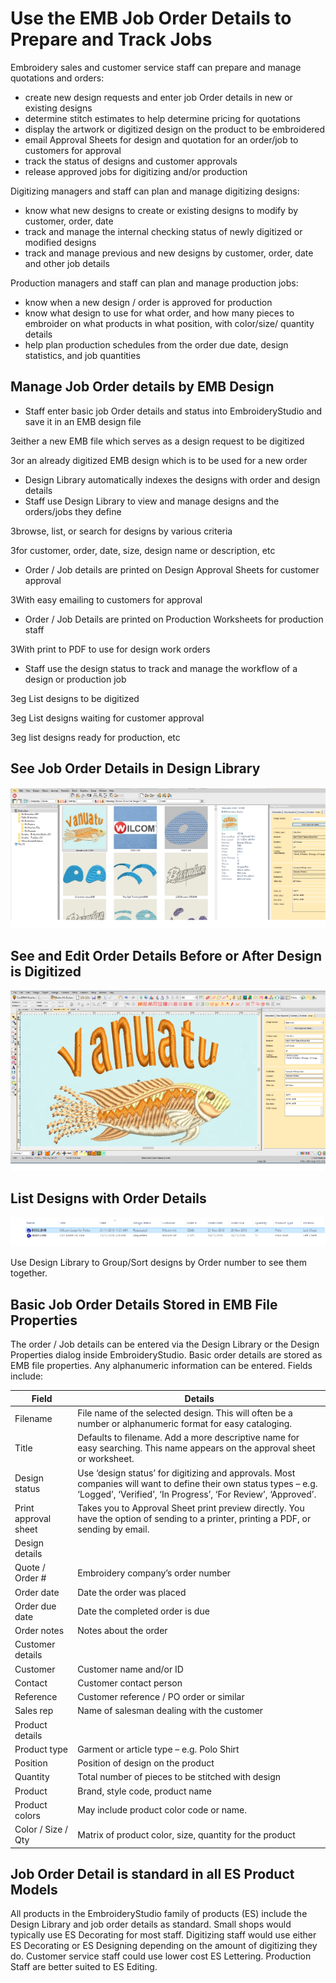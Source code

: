 # Use the EMB Job Order Details to Prepare and Track Jobs

Embroidery sales and customer service staff can prepare and manage quotations and orders:

- create new design requests and enter job Order details in new or existing designs
- determine stitch estimates to help determine pricing for quotations
- display the artwork or digitized design on the product to be embroidered
- email Approval Sheets for design and quotation for an order/job to customers for approval
- track the status of designs and customer approvals
- release approved jobs for digitizing and/or production

Digitizing managers and staff can plan and manage digitizing designs:

- know what new designs to create or existing designs to modify by customer, order, date
- track and manage the internal checking status of newly digitized or modified designs
- track and manage previous and new designs by customer, order, date and other job details

Production managers and staff can plan and manage production jobs:

- know when a new design / order is approved for production
- know what design to use for what order, and how many pieces to embroider on what products in what position, with color/size/ quantity details
- help plan production schedules from the order due date, design statistics, and job quantities

## Manage Job Order details by EMB Design

- Staff enter basic job Order details and status into EmbroideryStudio and save it in an EMB design file

3either a new EMB file which serves as a design request to be digitized

3or an already digitized EMB design which is to be used for a new order

- Design Library automatically indexes the designs with order and design details
- Staff use Design Library to view and manage designs and the orders/jobs they define

3browse, list, or search for designs by various criteria

3for customer, order, date, size, design name or description, etc

- Order / Job details are printed on Design Approval Sheets for customer approval

3With easy emailing to customers for approval

- Order / Job Details are printed on Production Worksheets for production staff

3With print to PDF to use for design work orders

- Staff use the design status to track and manage the workflow of a design or production job

3eg List designs to be digitized

3eg List designs waiting for customer approval

3eg list designs ready for production, etc

## See Job Order Details in Design Library

![DesignLibraryDesignInfo.png](assets/DesignLibraryDesignInfo.png)

## See and Edit Order Details Before or After Design is Digitized

![DesignLibraryOrderDetails.png](assets/DesignLibraryOrderDetails.png)

## List Designs with Order Details

![DesignLibraryDesignList.png](assets/DesignLibraryDesignList.png)

Use Design Library to Group/Sort designs by Order number to see them together.

## Basic Job Order Details Stored in EMB File Properties

The order / Job details can be entered via the Design Library or the Design Properties dialog inside EmbroideryStudio. Basic order details are stored as EMB file properties. Any alphanumeric information can be entered. Fields include:

| Field                | Details                                                                                                                                                                           |
| -------------------- | --------------------------------------------------------------------------------------------------------------------------------------------------------------------------------- |
| Filename             | File name of the selected design. This will often be a number or alphanumeric format for easy cataloging.                                                                         |
| Title                | Defaults to filename. Add a more descriptive name for easy searching. This name appears on the approval sheet or worksheet.                                                       |
| Design status        | Use ‘design status’ for digitizing and approvals. Most companies will want to define their own status types – e.g. ‘Logged’, ‘Verified’, ‘In Progress’, ‘For Review’, ‘Approved’. |
| Print approval sheet | Takes you to Approval Sheet print preview directly. You have the option of sending to a printer, printing a PDF, or sending by email.                                             |
| Design details       |                                                                                                                                                                                   |
| Quote / Order #      | Embroidery company’s order number                                                                                                                                                 |
| Order date           | Date the order was placed                                                                                                                                                         |
| Order due date       | Date the completed order is due                                                                                                                                                   |
| Order notes          | Notes about the order                                                                                                                                                             |
| Customer details     |                                                                                                                                                                                   |
| Customer             | Customer name and/or ID                                                                                                                                                           |
| Contact              | Customer contact person                                                                                                                                                           |
| Reference            | Customer reference / PO order or similar                                                                                                                                          |
| Sales rep            | Name of salesman dealing with the customer                                                                                                                                        |
| Product details      |                                                                                                                                                                                   |
| Product type         | Garment or article type – e.g. Polo Shirt                                                                                                                                         |
| Position             | Position of design on the product                                                                                                                                                 |
| Quantity             | Total number of pieces to be stitched with design                                                                                                                                 |
| Product              | Brand, style code, product name                                                                                                                                                   |
| Product colors       | May include product color code or name.                                                                                                                                           |
| Color / Size / Qty   | Matrix of product color, size, quantity for the product                                                                                                                           |

## Job Order Detail is standard in all ES Product Models

All products in the EmbroideryStudio family of products (ES) include the Design Library and job order details as standard. Small shops would typically use ES Decorating for most staff. Digitizing staff would use either ES Decorating or ES Designing depending on the amount of digitizing they do. Customer service staff could use lower cost ES Lettering. Production Staff are better suited to ES Editing.
